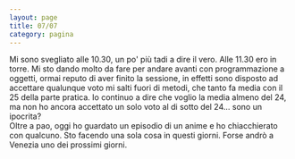 ```yaml
--- 
layout: page
title: 07/07
category: pagina
---
```


Mi sono svegliato alle 10.30, un po' più tadi a dire il vero. Alle 11.30 ero in
torre. Mi sto dando molto da fare per andare avanti con programmazione a
oggetti, ormai reputo di aver finito la sessione, in effetti sono disposto ad
accettare qualunque voto mi salti fuori di metodi, che tanto fa media con il 25
della parte pratica. Io continuo a dire che voglio la media almeno del 24, ma
non ho ancora accettato un solo voto al di sotto del 24... sono un ipocrita?  
Oltre a pao, oggi ho guardato un episodio di un anime e ho chiacchierato con
qualcuno. Sto facendo una sola cosa in questi giorni. Forse andrò a Venezia uno
dei prossimi giorni.
